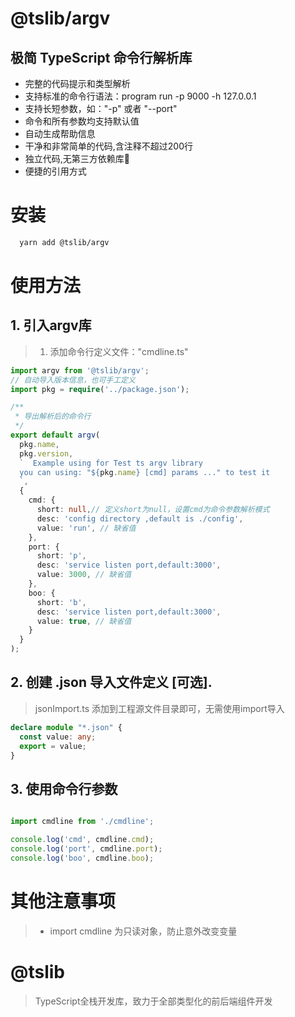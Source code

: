 # @tslib/argv

## 极简 TypeScript 命令行解析库

* 完整的代码提示和类型解析
* 支持标准的命令行语法：program run -p 9000 -h 127.0.0.1
* 支持长短参数，如："-p" 或者 "--port"
* 命令和所有参数均支持默认值
* 自动生成帮助信息
* 干净和非常简单的代码,含注释不超过200行
* 独立代码,无第三方依赖库 
* 便捷的引用方式

# 安装

```bash
  yarn add @tslib/argv
```

# 使用方法
## 1. 引入argv库
> 1. 添加命令行定义文件："cmdline.ts"
```typescript
import argv from '@tslib/argv';
// 自动导入版本信息，也可手工定义
import pkg = require('../package.json');

/**
 * 导出解析后的命令行
 */
export default argv(
  pkg.name,
  pkg.version,
  `  Example using for Test ts argv library
  you can using: "${pkg.name} [cmd] params ..." to test it
  `,
  {
    cmd: {
      short: null,// 定义short为null，设置cmd为命令参数解析模式
      desc: 'config directory ,default is ./config',
      value: 'run', // 缺省值
    },
    port: {
      short: 'p',
      desc: 'service listen port,default:3000',
      value: 3000, // 缺省值
    },
    boo: {
      short: 'b',
      desc: 'service listen port,default:3000',
      value: true, // 缺省值      
    }
  }
);

```

## 2. 创建 .json 导入文件定义 [可选].
> jsonImport.ts 添加到工程源文件目录即可，无需使用import导入
```typescript
declare module "*.json" {
  const value: any;
  export = value;
}

```

## 3. 使用命令行参数
> 
```typescript

import cmdline from './cmdline';

console.log('cmd', cmdline.cmd);
console.log('port', cmdline.port);
console.log('boo', cmdline.boo);

```
# 其他注意事项
> * import cmdline 为只读对象，防止意外改变变量


# @tslib 
> TypeScript全栈开发库，致力于全部类型化的前后端组件开发